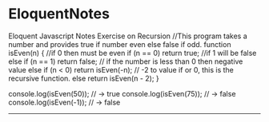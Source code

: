 # EloquentNotes
Eloquent Javascript Notes
Exercise on Recursion
//This program takes a number and provides true if number even else false if odd.
function isEven(n) {
  //if 0 then must be even
  if (n == 0) return true;
  //if 1 will be false
  else if (n == 1) return false;
  // if the number is less than 0 then negative value
  else if (n < 0) return isEven(-n);
  // -2 to value if or 0, this is the recursive function.
  else return isEven(n - 2);
}

console.log(isEven(50));
// → true
console.log(isEven(75));
// → false
console.log(isEven(-1));
// → false
__________________________________________________________________________________________________________________________________________________________________


